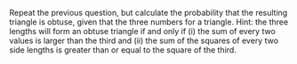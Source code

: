 Repeat the previous question, but calculate the probability that the resulting triangle is obtuse, given that the three numbers for a triangle. Hint: the three lengths will form an obtuse triangle if and only if (i) the sum of every two values is larger than the third and (ii) the sum of the squares of every two side lengths is greater than or equal to the square of the third.
